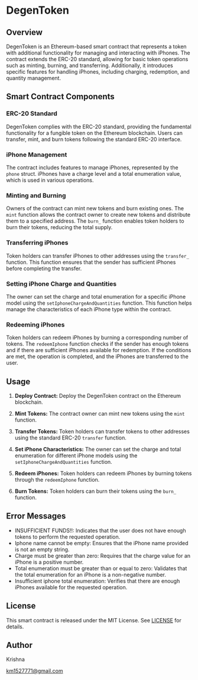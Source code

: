 # DegenToken

## Overview

DegenToken is an Ethereum-based smart contract that represents a token with additional functionality for managing and interacting with iPhones. The contract extends the ERC-20 standard, allowing for basic token operations such as minting, burning, and transferring. Additionally, it introduces specific features for handling iPhones, including charging, redemption, and quantity management.

## Smart Contract Components

### ERC-20 Standard

DegenToken complies with the ERC-20 standard, providing the fundamental functionality for a fungible token on the Ethereum blockchain. Users can transfer, mint, and burn tokens following the standard ERC-20 interface.

### iPhone Management

The contract includes features to manage iPhones, represented by the `phone` struct. iPhones have a charge level and a total enumeration value, which is used in various operations.

### Minting and Burning

Owners of the contract can mint new tokens and burn existing ones. The `mint` function allows the contract owner to create new tokens and distribute them to a specified address. The `burn_` function enables token holders to burn their tokens, reducing the total supply.

### Transferring iPhones

Token holders can transfer iPhones to other addresses using the `transfer_` function. This function ensures that the sender has sufficient iPhones before completing the transfer.

### Setting iPhone Charge and Quantities

The owner can set the charge and total enumeration for a specific iPhone model using the `setIphoneChargeAndQuantities` function. This function helps manage the characteristics of each iPhone type within the contract.

### Redeeming iPhones

Token holders can redeem iPhones by burning a corresponding number of tokens. The `redeemIphone` function checks if the sender has enough tokens and if there are sufficient iPhones available for redemption. If the conditions are met, the operation is completed, and the iPhones are transferred to the user.

## Usage

1. **Deploy Contract:**
   Deploy the DegenToken contract on the Ethereum blockchain.

2. **Mint Tokens:**
   The contract owner can mint new tokens using the `mint` function.

3. **Transfer Tokens:**
   Token holders can transfer tokens to other addresses using the standard ERC-20 `transfer` function.

4. **Set iPhone Characteristics:**
   The owner can set the charge and total enumeration for different iPhone models using the `setIphoneChargeAndQuantities` function.

5. **Redeem iPhones:**
   Token holders can redeem iPhones by burning tokens through the `redeemIphone` function.

6. **Burn Tokens:**
   Token holders can burn their tokens using the `burn_` function.

## Error Messages

- INSUFFICIENT FUNDS!!: Indicates that the user does not have enough tokens to perform the requested operation.
- Iphone name cannot be empty: Ensures that the iPhone name provided is not an empty string.
- Charge must be greater than zero: Requires that the charge value for an iPhone is a positive number.
- Total enumeration must be greater than or equal to zero: Validates that the total enumeration for an iPhone is a non-negative number.
- Insufficient iphone total enumeration: Verifies that there are enough iPhones available for the requested operation.

## License

This smart contract is released under the MIT License. See [LICENSE](./LICENSE) for details.

## Author

Krishna 

km1527771@gmail.com

